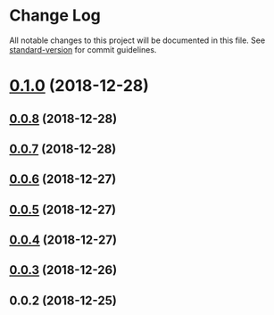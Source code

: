 # Change Log

All notable changes to this project will be documented in this file. See [standard-version](https://github.com/conventional-changelog/standard-version) for commit guidelines.

<a name="0.1.0"></a>
# [0.1.0](https://github.com/koalajs/ts-orm/compare/v0.0.8...v0.1.0) (2018-12-28)



<a name="0.0.8"></a>
## [0.0.8](https://github.com/koalajs/ts-orm/compare/v0.0.6...v0.0.8) (2018-12-28)

<a name="0.0.7"></a>
## [0.0.7](https://github.com/koalajs/ts-orm/compare/v0.0.6...v0.0.7) (2018-12-28)



<a name="0.0.6"></a>
## [0.0.6](https://github.com/koalajs/ts-orm/compare/v0.0.5...v0.0.6) (2018-12-27)



<a name="0.0.5"></a>
## [0.0.5](/compare/v0.0.4...v0.0.5) (2018-12-27)



<a name="0.0.4"></a>
## [0.0.4](/compare/v0.0.3...v0.0.4) (2018-12-27)



<a name="0.0.3"></a>
## [0.0.3](/compare/v0.0.2...v0.0.3) (2018-12-26)



<a name="0.0.2"></a>
## 0.0.2 (2018-12-25)
